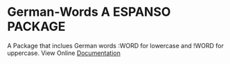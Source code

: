# German-Words A ESPANSO PACKAGE
A Package that inclues German words :WORD for lowercase and !WORD for uppercase. View Online [Documentation](https://espanso.org/docs/get-started/)

